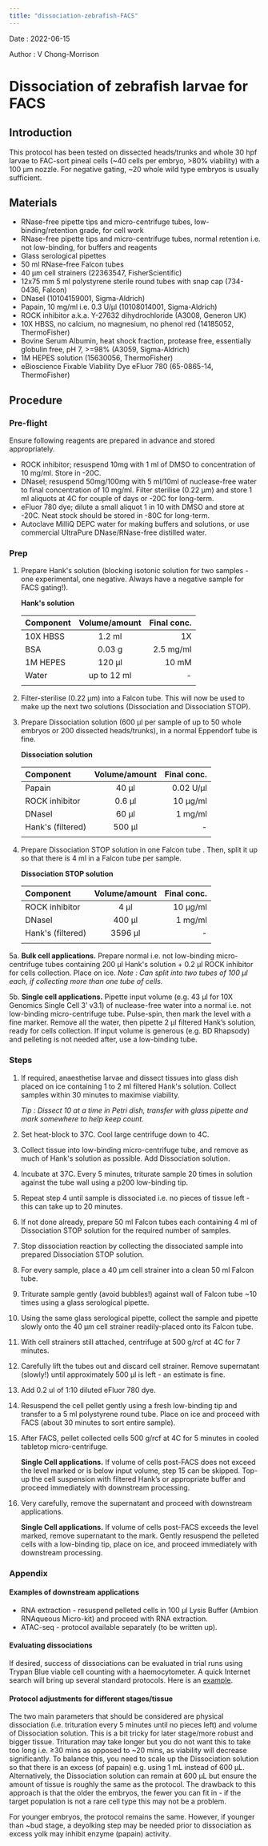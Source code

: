 ```yaml
---
title: "dissociation-zebrafish-FACS"
---
```


Date : 2022-06-15

Author : V Chong-Morrison

# Dissociation of zebrafish larvae for FACS

## Introduction
This protocol has been tested on dissected heads/trunks and whole 30 hpf larvae to FAC-sort pineal cells (~40 cells per embryo, >80% viability) with a 100 µm
nozzle. For negative gating, ~20 whole wild type embryos is usually sufficient.

## Materials
- RNase-free pipette tips and micro-centrifuge tubes, low-binding/retention grade, for cell work
- RNase-free pipette tips and micro-centrifuge tubes, normal retention i.e. not low-binding, for buffers and reagents
- Glass serological pipettes
- 50 ml RNase-free Falcon tubes
- 40 µm cell strainers (22363547, FisherScientific)
- 12x75 mm 5 ml polystyrene sterile round tubes with snap cap (734-0436, Falcon)
- DNaseI (10104159001, Sigma-Aldrich)
- Papain, 10 mg/ml i.e. 0.3 U/µl (10108014001, Sigma-Aldrich)
- ROCK inhibitor a.k.a. Y-27632 dihydrochloride (A3008, Generon UK)
- 10X HBSS, no calcium, no magnesium, no phenol red (14185052, ThermoFisher)
- Bovine Serum Albumin, heat shock fraction, protease free, essentially globulin free, pH 7, >=98% (A3059, Sigma-Aldrich)
- 1M HEPES solution (15630056, ThermoFisher)
- eBioscience Fixable Viability Dye eFluor 780 (65-0865-14, ThermoFisher)

## Procedure

### Pre-flight

Ensure following reagents are prepared in advance and stored appropriately.

- ROCK inhibitor; resuspend 10mg with 1 ml of DMSO to concentration of 10 mg/ml. Store in -20C.
- DNaseI; resuspend 50mg/100mg with 5 ml/10ml of nuclease-free water to final concentration of 10 mg/ml. Filter sterilise (0.22 µm) and store 1 ml aliquots at 4C for couple of days or -20C for long-term.
- eFluor 780 dye; dilute a small aliquot 1 in 10 with DMSO and store at -20C. Neat stock should be stored in -80C for long-term.
- Autoclave MilliQ DEPC water for making buffers and solutions, or use commercial UltraPure DNase/RNase-free distilled water.

### Prep

1. Prepare Hank's solution (blocking isotonic solution for two samples - one experimental, one negative. Always have a negative sample for FACS gating!).

    **Hank's solution**

    | Component | Volume/amount | Final conc. |
    | :---------- |:----------:| ----------:|
    | 10X HBSS   | 1.2 ml      | 1X |
    | BSA        | 0.03 g      | 2.5 mg/ml |
    | 1M HEPES   | 120 µl      | 10 mM |
    | Water      | up to 12 ml | - |
    ||||

2. Filter-sterilise (0.22 µm) into a Falcon tube. This will now be used to make up the next two solutions (Dissociation and Dissociation STOP).
3. Prepare Dissociation solution (600 µl per sample of up to 50 whole embryos or 200 dissected heads/trunks), in a normal Eppendorf tube is fine.

    **Dissociation solution**

    | Component | Volume/amount | Final conc. |
    | :---------- |:----------:| ----------:|
    | Papain           | 40 µl  | 0.02 U/µl |
    | ROCK inhibitor   | 0.6 µl | 10 µg/ml |
    | DNaseI           | 60 µl  | 1 mg/ml |
    | Hank's (filtered)| 500 µl | - |
    ||||

4. Prepare Dissociation STOP solution in one Falcon tube . Then, split it up so that there is 4 ml in a Falcon tube per sample.

    **Dissociation STOP solution**

    | Component | Volume/amount | Final conc. |
    | :---------- |:----------:| ----------:|
    | ROCK inhibitor   | 4 µl | 10 µg/ml |
    | DNaseI           | 400 µl  | 1 mg/ml |
    | Hank's (filtered)| 3596 µl | - |
    ||||

5a. **Bulk cell applications.** Prepare normal i.e. not low-binding micro-centrifuge tubes containing 200 µl Hank's solution + 0.2 µl ROCK inhibitor for cells collection. Place on ice. *Note : Can split into two tubes of 100 µl each, if collecting more than one tube of cells.*

5b. **Single cell applications.** Pipette input volume (e.g. 43 µl for 10X Genomics Single Cell 3’ v3.1) of nuclease-free water into a normal i.e. not low-binding micro-centrifuge tube. Pulse-spin, then mark the level with a fine marker. Remove all the water, then pipette 2 µl filtered Hank’s solution, ready for cells collection. If input volume is generous (e.g. BD Rhapsody) and pelleting is not needed after, use a low-binding tube.

### Steps

1. If required, anaesthetise larvae and dissect tissues into glass dish placed on ice containing 1 to 2 ml filtered Hank's solution. Collect samples within 30 minutes to maximise viability.

    *Tip : Dissect 10 at a time in Petri dish, transfer with glass pipette and mark somewhere to help keep count.*

2. Set heat-block to 37C. Cool large centrifuge down to 4C.
3. Collect tissue into low-binding micro-centrifuge tube, and remove as much of Hank's solution as possible. Add Dissociation solution.
4. Incubate at 37C. Every 5 minutes, triturate sample 20 times in solution against the tube wall using a p200 low-binding tip.
5. Repeat step 4 until sample is dissociated i.e. no pieces of tissue left - this can take up to 20 minutes.
6. If not done already, prepare 50 ml Falcon tubes each containing 4 ml of Dissociation STOP solution for the required number of samples.
7. Stop dissociation reaction by collecting the dissociated sample into prepared Dissociation STOP solution.
8. For every sample, place a 40 µm cell strainer into a clean 50 ml Falcon tube.
9. Triturate sample gently (avoid bubbles!) against wall of Falcon tube ~10 times using a glass serological pipette.
10. Using the same glass serological pipette, collect the sample and pipette slowly onto the 40 µm cell strainer readily-placed onto its Falcon tube.
11. With cell strainers still attached, centrifuge at 500 g/rcf at 4C for 7 minutes.
12. Carefully lift the tubes out and discard cell strainer. Remove supernatant (slowly!) until approximately 500 µl is left - an estimate is fine.
13. Add 0.2 ul of 1:10 diluted eFluor 780 dye.
14. Resuspend the cell pellet gently using a fresh low-binding tip and transfer to a 5 ml polystyrene round tube. Place on ice and proceed with FACS (about 30 minutes to sort entire sample).
15. After FACS, pellet collected cells 500 g/rcf at 4C for 5 minutes in cooled tabletop micro-centrifuge.

    **Single Cell applications.** If volume of cells post-FACS does not exceed the level marked or is below input volume, step 15 can be skipped. Top-up the cell suspension with filtered Hank’s or appropriate buffer and proceed immediately with downstream processing.

16. Very carefully, remove the supernatant and proceed with downstream applications.

    **Single Cell applications.** If volume of cells post-FACS exceeds the level marked, remove supernatant to the mark. Gently resuspend the pelleted cells with a low-binding tip, place on ice, and proceed immediately with downstream processing.

### Appendix

#### Examples of downstream applications

- RNA extraction - resuspend pelleted cells in 100 µl Lysis Buffer (Ambion RNAqueous Micro-kit) and proceed with RNA extraction.
- ATAC-seq - protocol available separately (to be written up).

#### Evaluating dissociations

If desired, success of dissociations can be evaluated in trial runs using Trypan Blue viable cell counting with a haemocytometer. A quick Internet search will bring up several standard protocols. Here is an [example](https://www.thermofisher.com/uk/en/home/references/gibco-cell-culture-basics/cell-culture-protocols/trypan-blue-exclusion.html).

#### Protocol adjustments for different stages/tissue

The two main parameters that should be considered are physical dissociation (i.e. trituration every 5 minutes until no pieces left) and volume of Dissociation solution. This is a bit tricky for later stage/more robust and bigger tissue. Trituration may take longer but you do not want this to take too long i.e. ≥30 mins as opposed to ~20 mins, as viability will decrease significantly. To balance this, you need to scale up the Dissociation solution so that there is an excess (of papain)
e.g. using 1 mL instead of 600 µL. Alternatively, the Dissociation solution can remain at 600 µL but ensure the amount of tissue is roughly the same as the
protocol. The drawback to this approach is that the older the embryos, the fewer you can fit in - if the target population is not a rare cell type this may not be a
problem.

For younger embryos, the protocol remains the same. However, if younger than ~bud stage, a deyolking step may be needed prior to dissociation as excess
yolk may inhibit enzyme (papain) activity.
